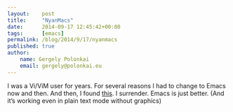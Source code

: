 ```yaml
---
layout:    post
title:     "NyanMacs"
date:      2014-09-17 12:45:42+00:00
tags:      [emacs]
permalink: /blog/2014/9/17/nyanmacs
published: true
author:
    name: Gergely Polonkai
    email: gergely@polonkai.eu
---
```


I was a Vi/ViM user for years. For several reasons I had to change to Emacs
now and then. And then, I found
[this](http://nyan-mode.buildsomethingamazing.com). I surrender. Emacs is
just better. (And it’s working even in plain text mode without graphics)
